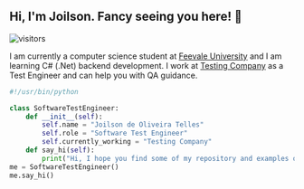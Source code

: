 ## Hi, I'm Joilson. Fancy seeing you here!  👋

![visitors](https://visitor-badge.laobi.icu/badge?page_id=JojoBR07.JojoBR07)

I am currently a computer science student at [Feevale University](https://feevale.br/) and I am learning C# (.Net) backend development. I work at [Testing Company](https://testingcompany.com.br/) as a Test Engineer and can help you with QA guidance.

<!--
- 🔭 I’m currently working on ...
- 🌱 I’m currently learning ...
- 👯 I’m looking to collaborate on ...
- 🤔 I’m looking for help with ...
- 💬 Ask me about ...
- 📫 How to reach me: ...
- 😄 Pronouns: ...
- ⚡ Fun fact: ...
-->

```python
#!/usr/bin/python

class SoftwareTestEngineer:
    def __init__(self):
        self.name = "Joilson de Oliveira Telles"
        self.role = "Software Test Engineer"
        self.currently_working = "Testing Company"
    def say_hi(self):
        print("Hi, I hope you find some of my repository and examples of code interesting. Good studies!")
me = SoftwareTestEngineer()
me.say_hi()
```
